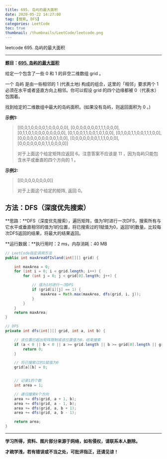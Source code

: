 ```yaml
---
title: 695. 岛屿的最大面积
date: 2020-05-22 14:27:00
tag: [搜索, DFS]
categories: LeetCode
toc: true
thumbnail: /thumbnails/LeetCode/leetcode.png
---
```


leetcode 695. 岛屿的最大面积

<!--more-->

---

**题目：[695. 岛屿的最大面积](https://leetcode-cn.com/problems/max-area-of-island/)**

给定一个包含了一些 0 和 1 的非空二维数组 grid 。

一个 岛屿 是由一些相邻的 1 (代表土地) 构成的组合，这里的「相邻」要求两个 1 必须在水平或者竖直方向上相邻。你可以假设 grid 的四个边缘都被 0（代表水）包围着。

找到给定的二维数组中最大的岛屿面积。(如果没有岛屿，则返回面积为 0 。)

**示例1:**

> [[0,0,1,0,0,0,0,1,0,0,0,0,0],
> [0,0,0,0,0,0,0,1,1,1,0,0,0],
> [0,1,1,0,1,0,0,0,0,0,0,0,0],
> [0,1,0,0,1,1,0,0,1,0,1,0,0],
> [0,1,0,0,1,1,0,0,1,1,1,0,0],
> [0,0,0,0,0,0,0,0,0,0,1,0,0],
> [0,0,0,0,0,0,0,1,1,1,0,0,0],
> [0,0,0,0,0,0,0,1,1,0,0,0,0]]
>
> 对于上面这个给定矩阵应返回 6。注意答案不应该是 11 ，因为岛屿只能包含水平或垂直的四个方向的 1 。

**示例2:**

> [[0,0,0,0,0,0,0,0]]
> 
> 对于上面这个给定的矩阵, 返回 0。

## 方法：DFS（深度优先搜索）

**思路：**DFS（深度优先搜索），遍历矩阵，值为1时进行一次DFS，搜索所有与它水平或垂直相邻的值为1的位置，将已搜索过的1赋值为0，返回1的数量。比较每次DFS返回的结果，将最大的结果返回。

**运行数据：**执行用时：2 ms，内存消耗：40 MB

```java
// LeetCode指定调用方法     
public int maxAreaOfIsland(int[][] grid) {

    int maxArea = 0;
    for (int i = 0; i < grid.length; i++) {
        for (int j = 0; j < grid[0].length; j++) {

            // 值为1时进行一次DFS
            if (grid[i][j] == 1) {
                maxArea = Math.max(maxArea, dfs(grid, i, j));
            }
        }
    }
    return maxArea;
}

// DFS
private int dfs(int[][] grid, int a, int b) {

    // 该位置已超出矩阵限制或该位置值为0，结束搜索
    if (a < 0 || b < 0 || a >= grid.length || b >= grid[0].length || grid[a][b] == 0) { 
        return 0;
    } 

    // 将已搜索过的1赋值为0
    grid[a][b] = 0;


    // 记录1的个数
    int area = 1;

    // 递归搜索4个方向
    area += dfs(grid, a + 1, b);
    area += dfs(grid, a - 1, b);
    area += dfs(grid, a, b + 1);
    area += dfs(grid, a, b - 1);

    return area;
}
```

---

**学习所得，资料、图片部分来源于网络，如有侵权，请联系本人删除。**

**才疏学浅，若有错误或不当之处，可批评指正，还请见谅！**